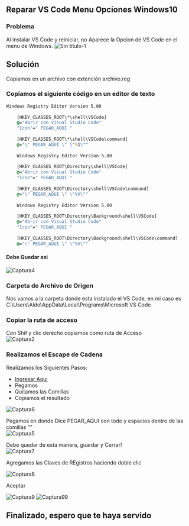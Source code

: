 ## Reparar VS Code Menu Opciones Windows10

### Problema
Al instalar VS Code y reiniciar, no Aparece la Opcion de VS Code en el menu de Windows.
![Sin título-1](https://user-images.githubusercontent.com/16279201/153812225-c26d3296-c39e-42c3-8d2c-4d0f43ab6c2c.png)


## Solución
Copiamos en un archivo con extención archivo.reg 
### Copiamos el siguiente código en un editor de texto
```cmd
Windows Registry Editor Version 5.00
	
	[HKEY_CLASSES_ROOT\*\shell\VSCode]
	@="Abrir con Visual Studio Code"
	"Icon"=" PEGAR_AQUI "
	
	[HKEY_CLASSES_ROOT\*\shell\VSCode\command]
	@="\" PEGAR_AQUI \" \"%1\""
	
	Windows Registry Editor Version 5.00
	
	[HKEY_CLASSES_ROOT\Directory\shell\VSCode]
	@="Abrir con Visual Studio Code"
	"Icon"=" PEGAR_AQUI "
	
	[HKEY_CLASSES_ROOT\Directory\shell\VSCode\command]
	@="\" PEGAR_AQUI \" \"%V\""
	
	Windows Registry Editor Version 5.00
	
	[HKEY_CLASSES_ROOT\Directory\Background\shell\VSCode]
	@="Abrir con Visual Studio Code"
	"Icon"=" PEGAR_AQUI "
	
	[HKEY_CLASSES_ROOT\Directory\Background\shell\VSCode\command]
	@="\" PEGAR_AQUI \" \"%V\"" 
```

#### Debe Quedar asi

![Captura4](https://user-images.githubusercontent.com/16279201/153817827-5d975e69-fe46-4b4c-a374-eb3eb3fcbac4.PNG)

### Carpeta de Archivo de Origen
Nos vamos a la carpeta donde esta instalado el VS Code, en mi caso es C:\Users\Aldo\AppData\Local\Programs\Microsoft VS Code

### Copiar la ruta de acceso
Con Shif y clic derecho copiamos como ruta de Acceso <br>
![Captura2](https://user-images.githubusercontent.com/16279201/153815533-3ea9118f-b35d-4028-8d98-0db423b4112f.PNG)

### Realizamos el Escape de Cadena
Realizamos los Siguientes Pasos:
- <a href="https://onlinestringtools.com/escape-string" target="_blank">Ingresar Aqui</a>
- Pegamos 
- Quitamos las Comillas
- Copiamos el resultado <br>

![Captura6](https://user-images.githubusercontent.com/16279201/153818836-ecf33b08-7c8b-4824-af14-3ec04acb447a.PNG)

 Pegamos en donde Dice PEGAR_AQUI con todo y espacios dentro de las comillas "" <br>
![Captura5](https://user-images.githubusercontent.com/16279201/153817922-e80eb374-6e09-4491-bab8-a52aa0df9287.PNG)

Debe quedar de esta manera, guardar y Cerrar!  <br>
![Captura7](https://user-images.githubusercontent.com/16279201/153819329-02d7209e-3467-4303-a438-9f2a3541ce56.PNG)

Agregamos las Claves de REgistros haciendo doble clic <br>

![Captura8](https://user-images.githubusercontent.com/16279201/153819777-5af282c7-dd44-49ce-b96e-4bd297f17733.PNG)

Aceptar  <br>

![Captura9](https://user-images.githubusercontent.com/16279201/153820215-7710620e-bc9a-4b0c-9c96-e0581ad01c00.PNG)
![Captura99](https://user-images.githubusercontent.com/16279201/153820264-c3554e81-e537-46cc-83ae-2622bd881fb3.PNG)

## Finalizado, espero que te haya servido
